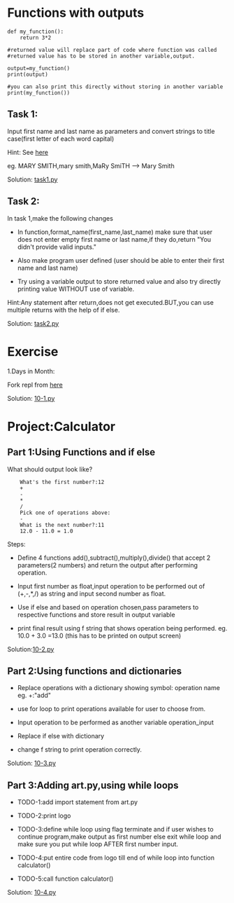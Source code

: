 # Functions with outputs

    def my_function():
        return 3*2

    #returned value will replace part of code where function was called
    #returned value has to be stored in another variable,output.

    output=my_function()
    print(output)

    #you can also print this directly without storing in another variable
    print(my_function())

## Task 1:

Input first name and last name as parameters and convert strings to title case(first letter of each word capital)

Hint:
See [here](https://stackoverflow.com/questions/8347048/how-to-convert-string-to-title-case-in-python)

eg.
MARY SMITH,mary smith,MaRy SmiTH --> Mary Smith

Solution: [task1.py](https://github.com/priyanka-111-droid/100daysofcode/blob/main/Day010/task1.py)

## Task 2:

In task 1,make the following changes

* In function,format_name(first_name,last_name) make sure that user does not enter empty first name or last name,if they do,return "You didn't provide valid inputs."

* Also make program user defined (user should be able to enter their first name and last name)

* Try using a variable output to store returned value and also try directly printing value WITHOUT use of variable.

Hint:Any statement after return,does not get executed.BUT,you can use multiple returns with the help of if else.

Solution: [task2.py](https://github.com/priyanka-111-droid/100daysofcode/blob/main/Day010/task2.py)

# Exercise 

1.Days in Month:

Fork repl from [here](https://replit.com/@appbrewery/day-10-1-exercise)

Solution: [10-1.py](https://github.com/priyanka-111-droid/100daysofcode/blob/main/Day010/10-1.py)

# Project:Calculator

## Part 1:Using Functions and if else 

What should output look like?

        What's the first number?:12
        +
        -
        *
        /
        Pick one of operations above:
        -
        What is the next number?:11
        12.0 - 11.0 = 1.0

Steps:

* Define 4 functions add(),subtract(),multiply(),divide() that accept 2 parameters(2 numbers) and return the output
after performing operation.

* Input first number as float,input operation to be performed out of (+,-,*,/) as string and input second number as float.

* Use if else and based on operation chosen,pass parameters to respective functions and store result in output variable

* print final result using f string that shows operation being performed.
eg. 10.0 + 3.0 =13.0 (this has to be printed on output screen)

Solution:[10-2.py](https://github.com/priyanka-111-droid/100daysofcode/blob/main/Day010/10-2.py)

## Part 2:Using functions and dictionaries

* Replace operations with a dictionary showing symbol: operation name eg. +:"add"

* use for loop to print operations available for user to choose from.

* Input operation to be performed as another variable operation_input

* Replace if else with dictionary

* change f string to print operation correctly.

Solution: [10-3.py](https://github.com/priyanka-111-droid/100daysofcode/blob/main/Day010/10-3.py)

## Part 3:Adding art.py,using while loops

* TODO-1:add import statement from art.py

* TODO-2:print logo

* TODO-3:define while loop using flag terminate and if user wishes to continue program,make output as first number else exit while loop and make sure you put while loop AFTER first number input.

* TODO-4:put entire code from logo till end of while loop into function calculator()

* TODO-5:call function calculator()

Solution: [10-4.py](https://github.com/priyanka-111-droid/100daysofcode/blob/main/Day010/10-4.py)











